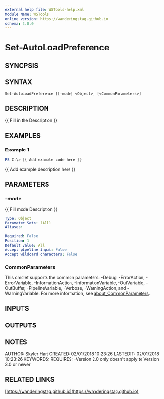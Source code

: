 ```yaml
---
external help file: WSTools-help.xml
Module Name: WSTools
online version: https://wanderingstag.github.io
schema: 2.0.0
---
```


# Set-AutoLoadPreference

## SYNOPSIS

## SYNTAX

```
Set-AutoLoadPreference [[-mode] <Object>] [<CommonParameters>]
```

## DESCRIPTION
{{ Fill in the Description }}

## EXAMPLES

### Example 1
```powershell
PS C:\> {{ Add example code here }}
```

{{ Add example description here }}

## PARAMETERS

### -mode
{{ Fill mode Description }}

```yaml
Type: Object
Parameter Sets: (All)
Aliases:

Required: False
Position: 1
Default value: All
Accept pipeline input: False
Accept wildcard characters: False
```

### CommonParameters
This cmdlet supports the common parameters: -Debug, -ErrorAction, -ErrorVariable, -InformationAction, -InformationVariable, -OutVariable, -OutBuffer, -PipelineVariable, -Verbose, -WarningAction, and -WarningVariable. For more information, see [about_CommonParameters](http://go.microsoft.com/fwlink/?LinkID=113216).

## INPUTS

## OUTPUTS

## NOTES
AUTHOR: Skyler Hart
CREATED: 02/01/2018 10:23:26
LASTEDIT: 02/01/2018 10:23:26
KEYWORDS:
REQUIRES:
    -Version 2.0 only doesn't apply to Version 3.0 or newer

## RELATED LINKS

[https://wanderingstag.github.io](https://wanderingstag.github.io)

